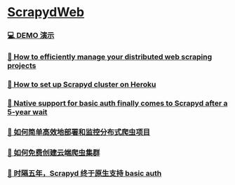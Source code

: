 # [ScrapydWeb](https://github.com/my8100/scrapydweb)

### [:computer: DEMO 演示](https://scrapydweb.herokuapp.com)

### [:book: How to efficiently manage your distributed web scraping projects](./scrapydweb/README.md)

### [:book: How to set up Scrapyd cluster on Heroku](https://github.com/my8100/scrapyd-cluster-on-heroku)

### [:book: Native support for basic auth finally comes to Scrapyd after a 5-year wait](./scrapyd-basic-auth/README.md)

### [:book: 如何简单高效地部署和监控分布式爬虫项目](./scrapydweb/README_CN.md)

### [:book: 如何免费创建云端爬虫集群](https://github.com/my8100/scrapyd-cluster-on-heroku/blob/master/README_CN.md)

### [:book: 时隔五年，Scrapyd 终于原生支持 basic auth](./scrapyd-basic-auth/README_CN.md)
